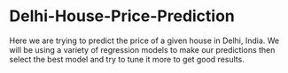 # Delhi-House-Price-Prediction 

Here we are trying to predict the price of a given house in Delhi, India. We will be using a variety of regression models to make our predictions then select the best model and try to tune it more to get good results.
